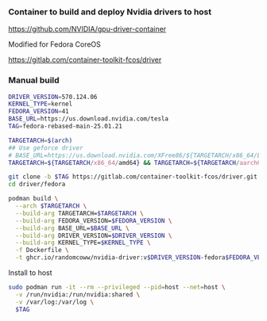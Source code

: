 ### Container to build and deploy Nvidia drivers to host

https://github.com/NVIDIA/gpu-driver-container

Modified for Fedora CoreOS

https://gitlab.com/container-toolkit-fcos/driver

### Manual build

```bash
DRIVER_VERSION=570.124.06
KERNEL_TYPE=kernel
FEDORA_VERSION=41
BASE_URL=https://us.download.nvidia.com/tesla
TAG=fedora-rebased-main-25.01.21

TARGETARCH=$(arch)
## Use geforce driver
# BASE_URL=https://us.download.nvidia.com/XFree86/${TARGETARCH/x86_64/Linux-x86_64}
TARGETARCH=${TARGETARCH/x86_64/amd64} && TARGETARCH=${TARGETARCH/aarch64/arm64}

git clone -b $TAG https://gitlab.com/container-toolkit-fcos/driver.git
cd driver/fedora

podman build \
  --arch $TARGETARCH \
  --build-arg TARGETARCH=$TARGETARCH \
  --build-arg FEDORA_VERSION=$FEDORA_VERSION \
  --build-arg BASE_URL=$BASE_URL \
  --build-arg DRIVER_VERSION=$DRIVER_VERSION \
  --build-arg KERNEL_TYPE=$KERNEL_TYPE \
  -f Dockerfile \
  -t ghcr.io/randomcoww/nvidia-driver:v$DRIVER_VERSION-fedora$FEDORA_VERSION
```

Install to host

```bash
sudo podman run -it --rm --privileged --pid=host --net=host \
  -v /run/nvidia:/run/nvidia:shared \
  -v /var/log:/var/log \
  $TAG
```
